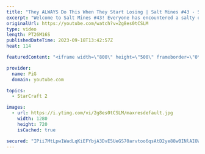 ```yaml
---
title: "They ALWAYS Do This When They Start Losing | Salt Mines #43 - StarCraft 2"
excerpt: "Welcome to Salt Mines #43! Everyone has encountered a salty or BM opponent on the StarCraft ladder before. Send in your funniest, saltiest replays to RateMyStarCraft@gmail.com with “Salt Mines” in the title + in the body of the email add your IGN & Rank & Why you think your opponent got salty.   Binge"
originalUrl: https://youtube.com/watch?v=2g8es0tCSLM
type: video
length: PT26M16S
publishedDateTime: 2023-09-18T13:42:57Z
heat: 114

featuredContent: "<iframe width=\"800\" height=\"500\" frameborder=\"0\" src=\"https://www.youtube.com/embed/2g8es0tCSLM\" allow=\"accelerometer; autoplay; encrypted-media; gyroscope; picture-in-picture\" allowfullscreen></iframe>"

provider:
  name: PiG
  domain: youtube.com

topics:
  - StarCraft 2

images:
  - url: https://i.ytimg.com/vi/2g8es0tCSLM/maxresdefault.jpg
    width: 1280
    height: 720
    isCached: true

secured: "IPii7MtLpw1WadLqKiEFYbjA3DvE5UeGS70arvtoo6qsAtD2ye88wBINlAIOW+2hhjJPB4qsaS1X/RBQ9NBQC4HkIog5M9ZaDGkj715KQ4HjLPhDsDo9EjX2NODVryjthpvxDv9+Jfo61dn2Rs7aTYO+7USV+2wM17QuLwOOX+R9r6e9pcAkPQcZJIWKuvUXJSlNzr9dAtKl7c9u57a6oxelTOZNUvnafpUb/swRBoGPBcZuKfXRxsYTyCg1255s3IifM0M+1ha1tVxtpLxKKIEtRjBSaKRKlFIBI3mXdBO+9h64qnyfvvDhcQsaJnGtmjGTUHPc8yv3Iip2D17TZ/bVpcMpc9IoLz+kaogna/j4PUaLozPBwFzpd7krCtcIgiTMkmWBzKSA7EedDrdY17hctm2dKqtpPhFSH1S7/As=;G5HfucL+2alSj/VeYFa+mQ=="
---
```


